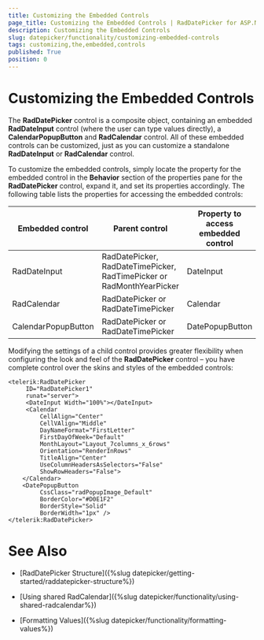 ```yaml
---
title: Customizing the Embedded Controls
page_title: Customizing the Embedded Controls | RadDatePicker for ASP.NET AJAX Documentation
description: Customizing the Embedded Controls
slug: datepicker/functionality/customizing-embedded-controls
tags: customizing,the,embedded,controls
published: True
position: 0
---
```


# Customizing the Embedded Controls



The **RadDatePicker** control is a composite object, containing an embedded **RadDateInput** control (where the user can type values directly), a **CalendarPopupButton** and **RadCalendar** control. All of these embedded controls can be customized, just as you can customize a standalone **RadDateInput** or **RadCalendar** control.
 
To customize the embedded controls, simply locate the property for the embedded control in the **Behavior** section of the properties pane for the **RadDatePicker** control, expand it, and set its properties accordingly. The following table lists the properties for accessing the embedded controls:


| Embedded control | Parent control | Property to access embedded control |
| ------ | ------ | ------ |
|RadDateInput|RadDatePicker, RadDateTimePicker, RadTimePicker or RadMonthYearPicker|DateInput|
|RadCalendar|RadDatePicker or RadDateTimePicker|Calendar|
|CalendarPopupButton|RadDatePicker or RadDateTimePicker|DatePopupButton|


Modifying the settings of a child control provides greater flexibility when configuring the look and feel of the **RadDatePicker** control – you have complete control over the skins and styles of the embedded controls:


````ASPNET
<telerik:RadDatePicker
     ID="RadDatePicker1"
     runat="server">
     <DateInput Width="100%"></DateInput>
     <Calendar
         CellAlign="Center"
         CellVAlign="Middle"
         DayNameFormat="FirstLetter"
         FirstDayOfWeek="Default"
         MonthLayout="Layout_7columns_x_6rows"
         Orientation="RenderInRows"
         TitleAlign="Center"
         UseColumnHeadersAsSelectors="False"
         ShowRowHeaders="False">
    </Calendar>
    <DatePopupButton 
         CssClass="radPopupImage_Default" 
         BorderColor="#D0E1F2" 
         BorderStyle="Solid" 
         BorderWidth="1px" />
</telerik:RadDatePicker>
````



# See Also

 * [RadDatePicker Structure]({%slug datepicker/getting-started/raddatepicker-structure%})

 * [Using shared RadCalendar]({%slug datepicker/functionality/using-shared-radcalendar%})

 * [Formatting Values]({%slug datepicker/functionality/formatting-values%})


